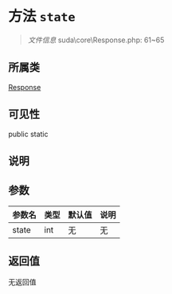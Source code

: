 # 方法 `state`

> *文件信息* suda\core\Response.php: 61~65

## 所属类 

[Response](../Response.md)

## 可见性

 public static

## 说明



## 参数


| 参数名 | 类型 | 默认值 | 说明 |
|--------|-----|-------|-------|
| state |  int | 无 | 无 |



## 返回值

无返回值
